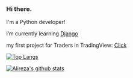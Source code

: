 ### Hi there.

I'm a Python developer!

I’m currently learning [Django](https://github.com/ferisystem/Django-Templates)

my first project for Traders in TradingView: [Click](https://www.tradingview.com/script/tcVEex4w-Ichimoku-by-Ferisystem)

[![Top Langs](https://github-readme-stats.vercel.app/api/top-langs/?username=ferisystem&theme=cobalt&langs_count=20&layout=compact)](https://github.com/anuraghazra/github-readme-stats)

[![Alireza's github stats](https://github-readme-stats.vercel.app/api?username=ferisystem&show_icons=true&theme=cobalt)](https://github.com/anuraghazra/github-readme-stats)
